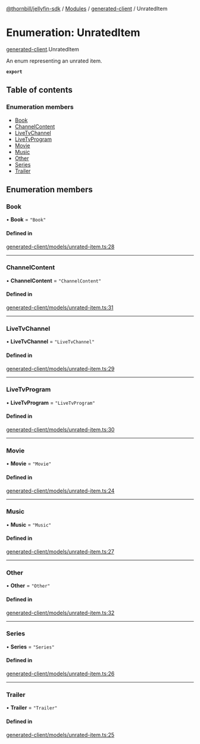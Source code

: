 [@thornbill/jellyfin-sdk](../README.md) / [Modules](../modules.md) / [generated-client](../modules/generated_client.md) / UnratedItem

# Enumeration: UnratedItem

[generated-client](../modules/generated_client.md).UnratedItem

An enum representing an unrated item.

**`export`**

## Table of contents

### Enumeration members

- [Book](generated_client.UnratedItem.md#book)
- [ChannelContent](generated_client.UnratedItem.md#channelcontent)
- [LiveTvChannel](generated_client.UnratedItem.md#livetvchannel)
- [LiveTvProgram](generated_client.UnratedItem.md#livetvprogram)
- [Movie](generated_client.UnratedItem.md#movie)
- [Music](generated_client.UnratedItem.md#music)
- [Other](generated_client.UnratedItem.md#other)
- [Series](generated_client.UnratedItem.md#series)
- [Trailer](generated_client.UnratedItem.md#trailer)

## Enumeration members

### Book

• **Book** = `"Book"`

#### Defined in

[generated-client/models/unrated-item.ts:28](https://github.com/thornbill/jellyfin-sdk-typescript/blob/3ae780a/src/generated-client/models/unrated-item.ts#L28)

___

### ChannelContent

• **ChannelContent** = `"ChannelContent"`

#### Defined in

[generated-client/models/unrated-item.ts:31](https://github.com/thornbill/jellyfin-sdk-typescript/blob/3ae780a/src/generated-client/models/unrated-item.ts#L31)

___

### LiveTvChannel

• **LiveTvChannel** = `"LiveTvChannel"`

#### Defined in

[generated-client/models/unrated-item.ts:29](https://github.com/thornbill/jellyfin-sdk-typescript/blob/3ae780a/src/generated-client/models/unrated-item.ts#L29)

___

### LiveTvProgram

• **LiveTvProgram** = `"LiveTvProgram"`

#### Defined in

[generated-client/models/unrated-item.ts:30](https://github.com/thornbill/jellyfin-sdk-typescript/blob/3ae780a/src/generated-client/models/unrated-item.ts#L30)

___

### Movie

• **Movie** = `"Movie"`

#### Defined in

[generated-client/models/unrated-item.ts:24](https://github.com/thornbill/jellyfin-sdk-typescript/blob/3ae780a/src/generated-client/models/unrated-item.ts#L24)

___

### Music

• **Music** = `"Music"`

#### Defined in

[generated-client/models/unrated-item.ts:27](https://github.com/thornbill/jellyfin-sdk-typescript/blob/3ae780a/src/generated-client/models/unrated-item.ts#L27)

___

### Other

• **Other** = `"Other"`

#### Defined in

[generated-client/models/unrated-item.ts:32](https://github.com/thornbill/jellyfin-sdk-typescript/blob/3ae780a/src/generated-client/models/unrated-item.ts#L32)

___

### Series

• **Series** = `"Series"`

#### Defined in

[generated-client/models/unrated-item.ts:26](https://github.com/thornbill/jellyfin-sdk-typescript/blob/3ae780a/src/generated-client/models/unrated-item.ts#L26)

___

### Trailer

• **Trailer** = `"Trailer"`

#### Defined in

[generated-client/models/unrated-item.ts:25](https://github.com/thornbill/jellyfin-sdk-typescript/blob/3ae780a/src/generated-client/models/unrated-item.ts#L25)
